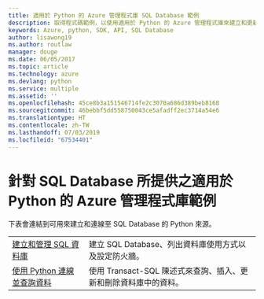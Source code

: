 ```yaml
---
title: 適用於 Python 的 Azure 管理程式庫 SQL Database 範例
description: 取得程式碼範例，以使用適用於 Python 的 Azure 管理程式庫來建立和更新 Azure SQL 資料庫
keywords: Azure, python, SDK, API, SQL Database
author: lisawong19
ms.author: routlaw
manager: douge
ms.date: 06/05/2017
ms.topic: article
ms.technology: azure
ms.devlang: python
ms.service: multiple
ms.assetid: ''
ms.openlocfilehash: 45ce8b3a151546714fe2c3070a686d389beb8168
ms.sourcegitcommit: 46bebbf5dd558750043ce5afadff2ec3714a54e6
ms.translationtype: HT
ms.contentlocale: zh-TW
ms.lasthandoff: 07/03/2019
ms.locfileid: "67534401"
---
```

# <a name="azure-management-libraries-for-python-samples-for-sql-database"></a>針對 SQL Database 所提供之適用於 Python 的 Azure 管理程式庫範例

下表會連結到可用來建立和連線至 SQL Database 的 Python 來源。 

| ||
|---|---|
| [建立和管理 SQL 資料庫][1] | 建立 SQL Database、列出資料庫使用方式以及設定防火牆。  | 
| [使用 Python 連線並查詢資料][2] | 使用 Transact-SQL 陳述式來查詢、插入、更新和刪除資料庫中的資料。 | 

[1]: https://azure.microsoft.com/resources/samples/sql-database-python-manage/
[2]: https://docs.microsoft.com/azure/sql-database/sql-database-connect-query-python
